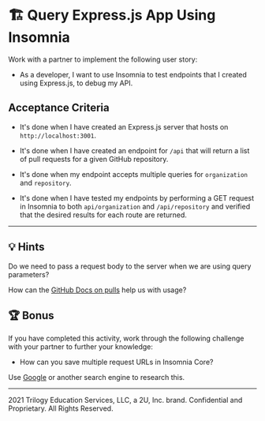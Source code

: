# 🏗️ Query Express.js App Using Insomnia

Work with a partner to implement the following user story:

* As a developer, I want to use Insomnia to test endpoints that I created using Express.js, to debug my API.

## Acceptance Criteria

* It's done when I have created an Express.js server that hosts on `http://localhost:3001`.

* It's done when I have created an endpoint for `/api` that will return a list of pull requests for a given GitHub repository.

* It's done when my endpoint accepts multiple queries for `organization` and `repository`.

* It's done when I have tested my endpoints by performing a GET request in Insomnia to both `api/organization` and `/api/repository` and verified that the desired results for each route are returned.

---

## 💡 Hints

Do we need to pass a request body to the server when we are using query parameters?

How can the [GitHub Docs on pulls](https://docs.github.com/en/rest/reference/pulls) help us with usage?

## 🏆 Bonus

If you have completed this activity, work through the following challenge with your partner to further your knowledge:

* How can you save multiple request URLs in Insomnia Core?

Use [Google](https://www.google.com) or another search engine to research this.

---
2021 Trilogy Education Services, LLC, a 2U, Inc. brand. Confidential and Proprietary. All Rights Reserved.
